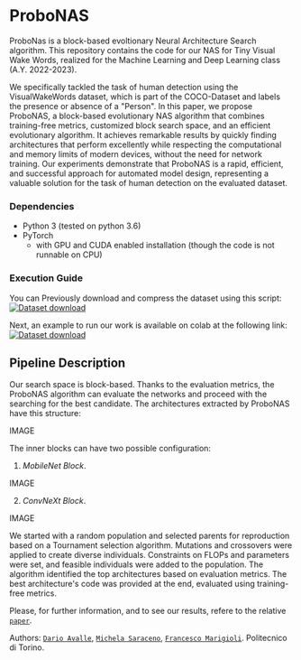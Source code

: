 # ProboNAS
ProboNas is a block-based evoltionary Neural Architecture Search algorithm.
This repository contains the code for our NAS for Tiny Visual Wake Words, realized for the Machine Learning and Deep Learning class (A.Y. 2022-2023).

We specifically tackled the task of human detection using the VisualWakeWords dataset, which is part of the COCO-Dataset and labels the presence or absence of a "Person". In this paper, we propose ProboNAS, a block-based evolutionary NAS algorithm that combines training-free metrics, customized block search space, and an efficient evolutionary algorithm. It achieves remarkable results by quickly finding architectures that perform excellently while respecting the computational and memory limits of modern devices, without the need for network training. Our experiments demonstrate that ProboNAS is a rapid, efficient, and successful approach for automated model design, representing a valuable solution for the task of human detection on the evaluated dataset.


### Dependencies
* Python 3 (tested on python 3.6)
* PyTorch
  * with GPU and CUDA enabled installation (though the code is not runnable on CPU)
 
### Execution Guide
You can Previously download and compress the dataset using this script: [![Dataset download](https://colab.research.google.com/assets/colab-badge.svg)](https://colab.research.google.com/drive/1zPJwTzZyh9xpxfFbhV1dmHH-FYe0ITa-#scrollTo=qkIbAzgB02De)

Next, an example to run our work is available on colab at the following link: [![Dataset download](https://colab.research.google.com/assets/colab-badge.svg)](https://colab.research.google.com/drive/13iaHOeUwYgUas3jofnPpXukBllm6fypu#scrollTo=W3tARQvUGkbb)

## Pipeline Description
Our search space is block-based. Thanks to the evaluation metrics, the ProboNAS algorithm can evaluate the networks and proceed with the searching for the best candidate. The architectures extracted by ProboNAS have this structure:

IMAGE

The inner blocks can have two possible configuration:
1. *MobileNet Block*.

IMAGE


2. *ConvNeXt Block*.

IMAGE



We started with a random population and selected parents for reproduction based on a Tournament selection algorithm. Mutations and crossovers were applied to create diverse individuals. Constraints on FLOPs and parameters were set, and feasible individuals were added to the population. The algorithm identified the top architectures based on evaluation metrics. The best architecture's code was provided at the end, evaluated using training-free metrics.

Please, for further information, and to see our results, refere to the relative [`paper`](path_to_the_paper).



Authors: [`Dario Avalle`](https://github.com/davalle99), [`Michela Saraceno`](https://github.com/michelasaraceno), [`Francesco Marigioli`](https://github.com/FrancescoMarigioli98). Politecnico di Torino. 
